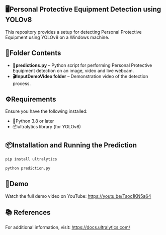 ## 🖥️Personal Protective Equipment Detection using YOLOv8

This repository provides a setup for detecting Personal Protective Equipment using YOLOv8 on a Windows machine.

## 📂Folder Contents

- **🐍predictions.py** –  Python script for performing Personal Protective Equipment detection on an image, video and live webcam.
- **🎬InputDemoVideo folder** – Demonstration video of the detection process.

## ⚙️Requirements

Ensure you have the following installed:

- 🐍Python 3.8 or later
- 📦ultralytics library (for YOLOv8)

## 📦Installation and Running the Prediction

```bash
pip install ultralytics
```

```bash
python prediction.py
```

## 🎥Demo

Watch the full demo video on YouTube: https://youtu.be/Tsoc1KN5a64


## 📚 References

For additional information, visit: https://docs.ultralytics.com/
